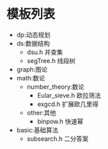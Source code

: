 
# 模板列表

- dp:动态规划
- ds:数据结构
  - dsu.h 并查集
  - segTree.h 线段树
- graph:图论
- math:数论
  - number_theory:数论
    - Eular_sieve.h 欧拉筛法
    - exgcd.h 扩展欧几里得
  - other:其他
    - binpow.h 快速幂
- basic:基础算法
  - subsearch.h 二分答案
